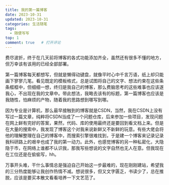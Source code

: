 ```yaml
---
title: 我的第一篇博客
date: 2023-10-31
updated: 2023-10-31
categories: 生活随笔
tags:
  - 随便写写
top: 1
comment: true	# 打开评论
---
```


费尽波折，终于在几天前将博客的各式功能添加齐全，虽然还有很多不懂的地方，但万幸该有该用的已经全部部署。

第一篇博客每天都想写，但就是懒得动键盘，就像平时心中千言万语，纸上却只能画下寥寥几笔。看见既定的模板格式，总是试图将自己的文字、想法约束在这些条条框框中，但细细一想，终归是我自己的博客，那么费脑思考的这些难事也应该遂我心，不出现在我的文章中。带此想法，我略去该有的标题，第一篇博客也应该是我随性，怕麻烦的产物，随着我的思路想到哪写到哪。

因为专业是计算机，那么最早接触到的博客就是CSDN，当然，我在CSDN上没有写过一篇文章，纯粹将CSDN当成了一个问题仓库，后来参加一些项目，发现问题在网上鲜有完好的答案，果然，代码、库的使用最终还是要回到看文档上来。但是在大量的搜索中，我发现了博客这个对我来说新鲜又不新鲜的玩意。有些大佬会将他的理解整理在自己的博客中，而搜索引擎很难找到，于是建一个博客来记录记录我科研路上的艰辛也成了我的第一动力。此外，也感觉博客的另一种私密化，大隐隐于市，在网络上谁都不认识我，那我写些想说的文字自然也无人在意。但我现在在工位还是在偷偷写，hh。

万事开头难，干什么事情总是强迫自己开始这一步最难的，现在刚刚建站，希望我的三分热度能够让我创作热情不减。想说很多，但又文字匮乏，书读少了，总在推脱，应该是要买本散文看看培养一下文艺范了。
